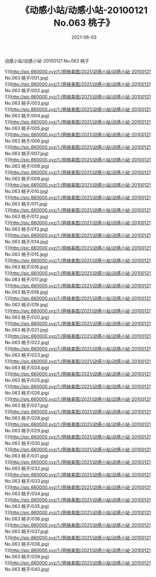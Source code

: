 ﻿---
layout: post
title:  《动感小站/动感小站-20100121 No.063 桃子》
date:   2021-06-03
img: http://pic.660000.xyz/1:/网络美图/2021/动感小站/动感小站-20100121 No.063 桃子/000.jpg
categories: [美女, 清纯, 唯美]
---

动感小站/动感小站-20100121 No.063 桃子

 ![](http://pic.660000.xyz/1:/网络美图/2021/动感小站/动感小站-20100121 No.063 桃子/001.jpg) <br>![](http://pic.660000.xyz/1:/网络美图/2021/动感小站/动感小站-20100121 No.063 桃子/002.jpg) <br>![](http://pic.660000.xyz/1:/网络美图/2021/动感小站/动感小站-20100121 No.063 桃子/003.jpg) <br>![](http://pic.660000.xyz/1:/网络美图/2021/动感小站/动感小站-20100121 No.063 桃子/004.jpg) <br>![](http://pic.660000.xyz/1:/网络美图/2021/动感小站/动感小站-20100121 No.063 桃子/005.jpg) <br>![](http://pic.660000.xyz/1:/网络美图/2021/动感小站/动感小站-20100121 No.063 桃子/006.jpg) <br>![](http://pic.660000.xyz/1:/网络美图/2021/动感小站/动感小站-20100121 No.063 桃子/007.jpg) <br>![](http://pic.660000.xyz/1:/网络美图/2021/动感小站/动感小站-20100121 No.063 桃子/008.jpg) <br>![](http://pic.660000.xyz/1:/网络美图/2021/动感小站/动感小站-20100121 No.063 桃子/009.jpg) <br>![](http://pic.660000.xyz/1:/网络美图/2021/动感小站/动感小站-20100121 No.063 桃子/010.jpg) <br>![](http://pic.660000.xyz/1:/网络美图/2021/动感小站/动感小站-20100121 No.063 桃子/011.jpg) <br>![](http://pic.660000.xyz/1:/网络美图/2021/动感小站/动感小站-20100121 No.063 桃子/012.jpg) <br>![](http://pic.660000.xyz/1:/网络美图/2021/动感小站/动感小站-20100121 No.063 桃子/013.jpg) <br>![](http://pic.660000.xyz/1:/网络美图/2021/动感小站/动感小站-20100121 No.063 桃子/014.jpg) <br>![](http://pic.660000.xyz/1:/网络美图/2021/动感小站/动感小站-20100121 No.063 桃子/015.jpg) <br>![](http://pic.660000.xyz/1:/网络美图/2021/动感小站/动感小站-20100121 No.063 桃子/016.jpg) <br>![](http://pic.660000.xyz/1:/网络美图/2021/动感小站/动感小站-20100121 No.063 桃子/017.jpg) <br>![](http://pic.660000.xyz/1:/网络美图/2021/动感小站/动感小站-20100121 No.063 桃子/018.jpg) <br>![](http://pic.660000.xyz/1:/网络美图/2021/动感小站/动感小站-20100121 No.063 桃子/019.jpg) <br>![](http://pic.660000.xyz/1:/网络美图/2021/动感小站/动感小站-20100121 No.063 桃子/020.jpg) <br>![](http://pic.660000.xyz/1:/网络美图/2021/动感小站/动感小站-20100121 No.063 桃子/021.jpg) <br>![](http://pic.660000.xyz/1:/网络美图/2021/动感小站/动感小站-20100121 No.063 桃子/022.jpg) <br>![](http://pic.660000.xyz/1:/网络美图/2021/动感小站/动感小站-20100121 No.063 桃子/023.jpg) <br>![](http://pic.660000.xyz/1:/网络美图/2021/动感小站/动感小站-20100121 No.063 桃子/024.jpg) <br>![](http://pic.660000.xyz/1:/网络美图/2021/动感小站/动感小站-20100121 No.063 桃子/025.jpg) <br>![](http://pic.660000.xyz/1:/网络美图/2021/动感小站/动感小站-20100121 No.063 桃子/026.jpg) <br>![](http://pic.660000.xyz/1:/网络美图/2021/动感小站/动感小站-20100121 No.063 桃子/027.jpg) <br>![](http://pic.660000.xyz/1:/网络美图/2021/动感小站/动感小站-20100121 No.063 桃子/028.jpg) <br>![](http://pic.660000.xyz/1:/网络美图/2021/动感小站/动感小站-20100121 No.063 桃子/029.jpg) <br>![](http://pic.660000.xyz/1:/网络美图/2021/动感小站/动感小站-20100121 No.063 桃子/030.jpg) <br>![](http://pic.660000.xyz/1:/网络美图/2021/动感小站/动感小站-20100121 No.063 桃子/031.jpg) <br>![](http://pic.660000.xyz/1:/网络美图/2021/动感小站/动感小站-20100121 No.063 桃子/032.jpg) <br>![](http://pic.660000.xyz/1:/网络美图/2021/动感小站/动感小站-20100121 No.063 桃子/033.jpg) <br>![](http://pic.660000.xyz/1:/网络美图/2021/动感小站/动感小站-20100121 No.063 桃子/034.jpg) <br>![](http://pic.660000.xyz/1:/网络美图/2021/动感小站/动感小站-20100121 No.063 桃子/035.jpg) <br>![](http://pic.660000.xyz/1:/网络美图/2021/动感小站/动感小站-20100121 No.063 桃子/036.jpg) <br>![](http://pic.660000.xyz/1:/网络美图/2021/动感小站/动感小站-20100121 No.063 桃子/037.jpg) <br>![](http://pic.660000.xyz/1:/网络美图/2021/动感小站/动感小站-20100121 No.063 桃子/038.jpg) <br>![](http://pic.660000.xyz/1:/网络美图/2021/动感小站/动感小站-20100121 No.063 桃子/039.jpg) <br>![](http://pic.660000.xyz/1:/网络美图/2021/动感小站/动感小站-20100121 No.063 桃子/040.jpg) <br>